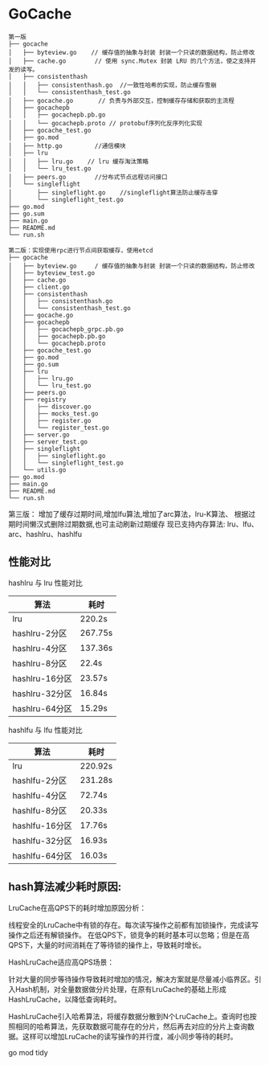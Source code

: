 # GoCache
```
第一版
├── gocache
│   ├── byteview.go    // 缓存值的抽象与封装 封装一个只读的数据结构，防止修改
│   ├── cache.go        // 使用 sync.Mutex 封装 LRU 的几个方法，使之支持并发的读写。
│   ├── consistenthash
│   │   ├── consistenthash.go  //一致性哈希的实现，防止缓存雪崩
│   │   └── consistenthash_test.go
│   ├── gocache.go       // 负责与外部交互，控制缓存存储和获取的主流程 
│   ├── gocachepb
│   │   ├── gocachepb.pb.go
│   │   └── gocachepb.proto // protobuf序列化反序列化实现
│   ├── gocache_test.go
│   ├── go.mod  
│   ├── http.go         //通信模块
│   ├── lru
│   │   ├── lru.go    // lru 缓存淘汰策略 
│   │   └── lru_test.go
│   ├── peers.go        //分布式节点远程访问接口
│   └── singleflight
│       ├── singleflight.go    //singleflight算法防止缓存击穿
│       └── singleflight_test.go
├── go.mod
├── go.sum
├── main.go
├── README.md
└── run.sh

第二版：实现使用rpc进行节点间获取缓存，使用etcd
├── gocache
│   ├── byteview.go     / 缓存值的抽象与封装 封装一个只读的数据结构，防止修改
│   ├── byteview_test.go
│   ├── cache.go
│   ├── client.go
│   ├── consistenthash
│   │   ├── consistenthash.go
│   │   └── consistenthash_test.go
│   ├── gocache.go
│   ├── gocachepb
│   │   ├── gocachepb_grpc.pb.go
│   │   ├── gocachepb.pb.go
│   │   └── gocachepb.proto
│   ├── gocache_test.go
│   ├── go.mod
│   ├── go.sum
│   ├── lru
│   │   ├── lru.go
│   │   └── lru_test.go
│   ├── peers.go
│   ├── registry
│   │   ├── discover.go
│   │   ├── mocks_test.go
│   │   ├── register.go
│   │   └── register_test.go
│   ├── server.go
│   ├── server_test.go
│   ├── singleflight
│   │   ├── singleflight.go
│   │   └── singleflight_test.go
│   └── utils.go
├── go.mod
├── main.go
├── README.md
└── run.sh
```
第三版：
增加了缓存过期时间,增加lfu算法,增加了arc算法，lru-K算法、
根据过期时间懒汉式删除过期数据,也可主动刷新过期缓存
现已支持内存算法:
lru、lfu、arc、hashlru、hashlfu

## 性能对比
hashlru 与 lru 性能对比

| 算法            | 耗时     |
|-----------------|----------|
| lru             | 220.2s   |
| hashlru-2分区   | 267.75s  |
| hashlru-4分区   | 137.36s  |
| hashlru-8分区   | 22.4s    |
| hashlru-16分区  | 23.57s   |
| hashlru-32分区  | 16.84s   |
| hashlru-64分区  | 15.29s   |

 hashlfu 与 lfu 性能对比

| 算法           | 耗时      |
|----------------|-----------|
| lru            | 220.92s   |
| hashlfu-2分区  | 231.28s   |
| hashlfu-4分区  | 72.74s    |
| hashlfu-8分区  | 20.33s    |
| hashlfu-16分区 | 17.76s    |
| hashlfu-32分区 | 16.93s    |
| hashlfu-64分区 | 16.03s    |

## hash算法减少耗时原因:

LruCache在高QPS下的耗时增加原因分析：

线程安全的LruCache中有锁的存在。每次读写操作之前都有加锁操作，完成读写操作之后还有解锁操作。 在低QPS下，锁竞争的耗时基本可以忽略；但是在高QPS下，大量的时间消耗在了等待锁的操作上，导致耗时增长。

HashLruCache适应高QPS场景：

针对大量的同步等待操作导致耗时增加的情况，解决方案就是尽量减小临界区。引入Hash机制，对全量数据做分片处理，在原有LruCache的基础上形成HashLruCache，以降低查询耗时。

HashLruCache引入哈希算法，将缓存数据分散到N个LruCache上。查询时也按照相同的哈希算法，先获取数据可能存在的分片，然后再去对应的分片上查询数据。这样可以增加LruCache的读写操作的并行度，减小同步等待的耗时。

go mod tidy
